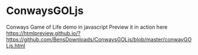 # ConwaysGOLjs
Conways Game of Life demo in javascript
Preview it in action here 
https://htmlpreview.github.io/?https://github.com/BensDownloads/ConwaysGOLjs/blob/master/conwayGOLjs.html
